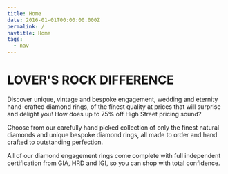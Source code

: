 ```yaml
---
title: Home
date: 2016-01-01T00:00:00.000Z
permalink: /
navtitle: Home
tags:
  - nav
---
```

# LOVER'S ROCK DIFFERENCE

Discover unique, vintage and bespoke engagement, wedding and eternity hand-crafted diamond rings, of the finest quality at prices that will surprise and delight you! How does up to 75% off High Street pricing sound?

Choose from our carefully hand picked collection of only the finest natural diamonds and unique bespoke diamond rings, all made to order and hand crafted to outstanding perfection.

All of our diamond engagement rings come complete with full independent certification from GIA, HRD and IGI, so you can shop with total confidence.
